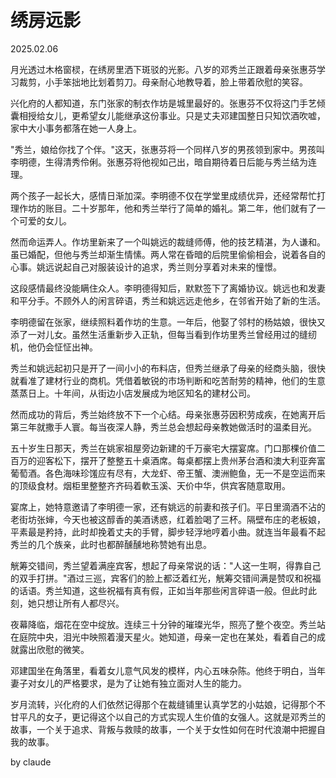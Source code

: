 # 绣房远影
2025.02.06

月光透过木格窗棂，在绣房里洒下斑驳的光影。八岁的邓秀兰正跟着母亲张惠芬学习裁剪，小手笨拙地比划着剪刀。母亲耐心地教导着，脸上带着欣慰的笑容。

兴化府的人都知道，东门张家的制衣作坊是城里最好的。张惠芬不仅将这门手艺倾囊相授给女儿，更希望女儿能继承这份事业。只是丈夫邓建国整日只知饮酒吹嘘，家中大小事务都落在她一人身上。

"秀兰，娘给你找了个伴。"这天，张惠芬将一个同样八岁的男孩领到家中。男孩叫李明德，生得清秀伶俐。张惠芬将他视如己出，暗自期待着日后能与秀兰结为连理。

两个孩子一起长大，感情日渐加深。李明德不仅在学堂里成绩优异，还经常帮忙打理作坊的账目。二十岁那年，他和秀兰举行了简单的婚礼。第二年，他们就有了一个可爱的女儿。

然而命运弄人。作坊里新来了一个叫姚远的裁缝师傅，他的技艺精湛，为人谦和。虽已婚配，但他与秀兰却渐生情愫。两人常在昏暗的后院里偷偷相会，说着各自的心事。姚远说起自己对服装设计的追求，秀兰则分享着对未来的憧憬。

这段感情最终没能瞒住众人。李明德得知后，默默签下了离婚协议。姚远也和发妻和平分手。不顾外人的闲言碎语，秀兰和姚远远走他乡，在邻省开始了新的生活。

李明德留在张家，继续照料着作坊的生意。一年后，他娶了邻村的杨姑娘，很快又添了一对儿女。虽然生活重新步入正轨，但每当看到作坊里秀兰曾经用过的缝纫机，他仍会怔怔出神。

秀兰和姚远起初只是开了一间小小的布料店，但秀兰继承了母亲的经商头脑，很快就看准了建材行业的商机。凭借着敏锐的市场判断和吃苦耐劳的精神，他们的生意蒸蒸日上。十年间，从街边小店发展成为地区知名的建材公司。

然而成功的背后，秀兰始终放不下一个心结。母亲张惠芬因积劳成疾，在她离开后第三年就撒手人寰。每当夜深人静，秀兰总会想起母亲教她做活时的温柔目光。

五十岁生日那天，秀兰在姚家祖屋旁边新建的千万豪宅大摆宴席。门口那棵价值二百万的迎客松下，摆开了整整五十桌酒席。每桌都摆上贵州茅台酒和澳大利亚奔富葡萄酒。各色海味珍馐应有尽有，大龙虾、帝王蟹、澳洲鲍鱼，无一不是空运而来的顶级食材。烟柜里整整齐齐码着軟玉溪、天价中华，供宾客随意取用。

宴席上，她特意邀请了李明德一家，还有姚远的前妻和孩子们。平日里滴酒不沾的老街坊张婶，今天也被这醇香的美酒诱惑，红着脸喝了三杯。隔壁布庄的老板娘，平素最是矜持，此时却挽着丈夫的手臂，脚步轻浮地哼着小曲。就连当年最看不起秀兰的几个族亲，此时也都醉醺醺地称赞她有出息。

觥筹交错间，秀兰望着满座宾客，想起了母亲常说的话："人这一生啊，得靠自己的双手打拼。"酒过三巡，宾客们的脸上都泛着红光，觥筹交错间满是赞叹和祝福的话语。秀兰知道，这些祝福有真有假，正如当年那些闲言碎语一般。但此时此刻，她只想让所有人都尽兴。

夜幕降临，烟花在空中绽放。连续三十分钟的璀璨光华，照亮了整个夜空。秀兰站在庭院中央，泪光中映照着漫天星火。她知道，母亲一定也在某处，看着自己的成就露出欣慰的微笑。

邓建国坐在角落里，看着女儿意气风发的模样，内心五味杂陈。他终于明白，当年妻子对女儿的严格要求，是为了让她有独立面对人生的能力。

岁月流转，兴化府的人们依然记得那个在裁缝铺里认真学艺的小姑娘，记得那个不甘平凡的女子，更记得这个以自己的方式实现人生价值的女强人。这就是邓秀兰的故事，一个关于追求、背叛与救赎的故事，一个关于女性如何在时代浪潮中把握自我的故事。

by claude
